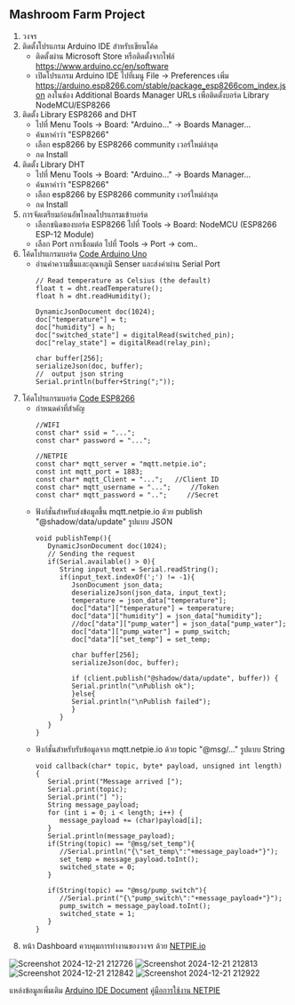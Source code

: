 ## Mashroom Farm Project
1. วงจร
2. ติดตั้งโปรแกรม Arduino IDE สำหรับเขียนโค้ด
   - ติดตั้งผ่าน Microsoft Store หรือติดตั้งจากไฟล์ https://www.arduino.cc/en/software
   - เปิดโปรแกรม Arduino IDE ไปที่เมนู File -> Preferences เพิ่ม https://arduino.esp8266.com/stable/package_esp8266com_index.json ลงในช่อง Additional Boards Manager URLs เพื่อติดตั้งบอร์ด Library NodeMCU/ESP8266
4. ติดตั้ง Library ESP8266 and DHT
   - ไปที่ Menu Tools -> Board: "Arduino…" ->  Boards Manager...
   - ค้นหาคำว่า "ESP8266"
   - เลือก esp8266 by ESP8266 community เวอร์ใหม่ล่าสุด
   - กด Install
5. ติดตั้ง Library DHT
   - ไปที่ Menu Tools -> Board: "Arduino…" ->  Boards Manager...
   - ค้นหาคำว่า "ESP8266"
   - เลือก esp8266 by ESP8266 community เวอร์ใหม่ล่าสุด
   - กด Install
6. การจัดเตรียมก่อนอัพโหลดโปรแกรมเข้าบอร์ด
   - เลือกชนิดของบอร์ด ESP8266 ไปที่ Tools -> Board: NodeMCU (ESP8266 ESP-12 Module)
   - เลือก Port การเชื่อมต่อ ไปที่ Tools -> Port -> com..
7. โค้ดโปรแกรมบอร์ด 
   [Code Arduino Uno](https://github.com/tichavich/MashroomFarm/blob/master/board_arduino.c)
   - อ่านค่าความชื้นและอุณหภูมิ Senser และส่งค่าผ่าน Serial Port
        ```
        // Read temperature as Celsius (the default)  
        float t = dht.readTemperature();
        float h = dht.readHumidity();
      
        DynamicJsonDocument doc(1024);
        doc["temperature"] = t;
        doc["humidity"] = h;
        doc["switched_state"] = digitalRead(switched_pin);
        doc["relay_state"] = digitalRead(relay_pin);
              
        char buffer[256];
        serializeJson(doc, buffer);
        //  output json string 
        Serial.println(buffer+String(";"));
        ```
8. โค้ดโปรแกรมบอร์ด 
   [Code ESP8266](https://github.com/tichavich/MashroomFarm/blob/master/board_esp8266.c)
   - กำหนดค่าที่สำคัญ
      ```
      //WIFI
      const char* ssid = "...";
      const char* password = "...";

      //NETPIE
      const char* mqtt_server = "mqtt.netpie.io";
      const int mqtt_port = 1883;
      const char* mqtt_Client = "...";   //Client ID
      const char* mqtt_username = "...";     //Token
      const char* mqtt_password = "..";     //Secret
      ```
   - ฟังก์ชั่นสำหรับส่งข้อมูลขึ้น mqtt.netpie.io ด้วย publish "@shadow/data/update" รูปแบบ JSON
      ```
      void publishTemp(){
         DynamicJsonDocument doc(1024); 
         // Sending the request
         if(Serial.available() > 0){
            String input_text = Serial.readString();
            if(input_text.indexOf(';') != -1){    
               JsonDocument json_data;
               deserializeJson(json_data, input_text);
               temperature = json_data["temperature"];
               doc["data"]["temperature"] = temperature;
               doc["data"]["humidity"] = json_data["humidity"];
               //doc["data"]["pump_water"] = json_data["pump_water"];
               doc["data"]["pump_water"] = pump_switch;
               doc["data"]["set_temp"] = set_temp;
                     
               char buffer[256];
               serializeJson(doc, buffer);
               
               if (client.publish("@shadow/data/update", buffer)) {
               Serial.println("\nPublish ok");
               }else{
               Serial.println("\nPublish failed");
               }
            }    
         } 
      }
      ```
   - ฟังก์ชั่นสำหรับรับข้อมูลจาก mqtt.netpie.io ด้วย topic "@msg/..." รูปแบบ String
      ```
      void callback(char* topic, byte* payload, unsigned int length) {
         Serial.print("Message arrived [");
         Serial.print(topic);
         Serial.print("] ");
         String message_payload;
         for (int i = 0; i < length; i++) {
            message_payload += (char)payload[i];
         }  
         Serial.println(message_payload);
         if(String(topic) == "@msg/set_temp"){
            //Serial.println("{\"set_temp\":"+message_payload+"}");
            set_temp = message_payload.toInt();
            switched_state = 0;
         }

         if(String(topic) == "@msg/pump_switch"){
            //Serial.print("{\"pump_switch\":"+message_payload+"}");    
            pump_switch = message_payload.toInt();
            switched_state = 1;
         }
      }
      ```
9. หน้า Dashboard ควบคุมการทำงานของวงจร ด้วย [NETPIE.io](https://netpie.io/)

![Screenshot 2024-12-21 212726](https://github.com/user-attachments/assets/aaea5e39-c7bd-4de2-93d6-d8b633f8a38d)
![Screenshot 2024-12-21 212813](https://github.com/user-attachments/assets/5cd857ad-e9dc-43e4-9213-be556dbc862a)
![Screenshot 2024-12-21 212842](https://github.com/user-attachments/assets/da605f33-652e-4ad8-a457-fc1c1da4178a)
![Screenshot 2024-12-21 212922](https://github.com/user-attachments/assets/9f6cd67b-f4d7-4e97-95a8-b7ddac235645)


แหล่งข้อมูลเพิ่มเติม
[Arduino IDE Document](https://docs.arduino.cc/built-in-examples/)
[คู่มือการใช้งาน NETPIE](https://netpie.io/guide)
